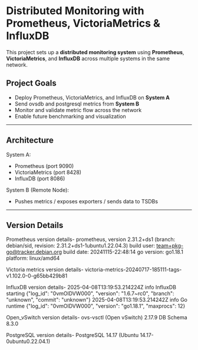 # Distributed Monitoring with Prometheus, VictoriaMetrics & InfluxDB

This project sets up a **distributed monitoring system** using **Prometheus**, **VictoriaMetrics**, and **InfluxDB** across multiple systems in the same network.

## Project Goals

- Deploy Prometheus, VictoriaMetrics, and InfluxDB on **System A**
- Send ovsdb and postgresql metrics from **System B**
- Monitor and validate metric flow across the network
- Enable future benchmarking and visualization

---

## Architecture

System A:
- Prometheus (port 9090)
- VictoriaMetrics (port 8428)
- InfluxDB (port 8086)

System B (Remote Node):
- Pushes metrics / exposes exporters / sends data to TSDBs

---

## Version Details

Prometheus version details-
prometheus, version 2.31.2+ds1 (branch: debian/sid, revision: 2.31.2+ds1-1ubuntu1.22.04.3)
  build user:       team+pkg-go@tracker.debian.org
  build date:       20241115-22:48:14
  go version:       go1.18.1
  platform:         linux/amd64
  
Victoria metrics version details-
victoria-metrics-20240717-185111-tags-v1.102.0-0-g65bb429b81

InfluxDB version details-
2025-04-08T13:19:53.214224Z	info	InfluxDB starting	{"log_id": "0vmOlDVW000", "version": "1.6.7~rc0", "branch": "unknown", "commit": "unknown"}
2025-04-08T13:19:53.214242Z	info	Go runtime	{"log_id": "0vmOlDVW000", "version": "go1.18.1", "maxprocs": 12}

Open_vSwitch version details-
ovs-vsctl (Open vSwitch) 2.17.9
DB Schema 8.3.0

PostgreSQL version details-
PostgreSQL 14.17 (Ubuntu 14.17-0ubuntu0.22.04.1)
